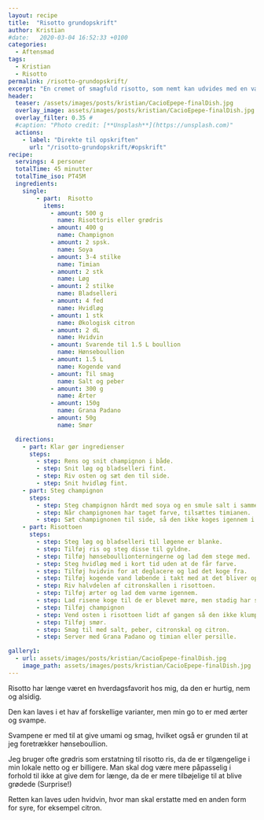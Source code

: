 ```yaml
---
layout: recipe
title:  "Risotto grundopskrift"
author: Kristian
#date:   2020-03-04 16:52:33 +0100
categories:  
  - Aftensmad
tags: 
  - Kristian
  - Risotto
permalink: /risotto-grundopskrift/
excerpt: "En cremet of smagfuld risotto, som nemt kan udvides med en væld af ingredienser"
header:
  teaser: /assets/images/posts/kristian/CacioEpepe-finalDish.jpg
  overlay_image: assets/images/posts/kristian/CacioEpepe-finalDish.jpg
  overlay_filter: 0.35 # 
  #caption: "Photo credit: [**Unsplash**](https://unsplash.com)"
  actions:
    - label: "Direkte til opskriften"
      url: "/risotto-grundopskrift/#opskrift"
recipe:
  servings: 4 personer
  totalTime: 45 minutter
  totalTime_iso: PT45M
  ingredients:
    single: 
        - part:  Risotto
          items:
            - amount: 500 g 
              name: Risottoris eller grødris  
            - amount: 400 g  
              name: Champignon
            - amount: 2 spsk.
              name: Soya
            - amount: 3-4 stilke  
              name: Timian
            - amount: 2 stk 
              name: Løg
            - amount: 2 stilke
              name: Bladselleri
            - amount: 4 fed 
              name: Hvidløg
            - amount: 1 stk  
              name: Økologisk citron
            - amount: 2 dL
              name: Hvidvin
            - amount: Svarende til 1.5 L boullion  
              name: Hønseboullion 
            - amount: 1.5 L
              name: Kogende vand
            - amount: Til smag
              name: Salt og peber
            - amount: 300 g 
              name: Ærter
            - amount: 150g 
              name: Grana Padano
            - amount: 50g
              name: Smør

  directions:
    - part: Klar gør ingredienser
      steps: 
        - step: Rens og snit champignon i både.
        - step: Snit løg og bladselleri fint. 
        - step: Riv osten og sæt den til side.
        - step: Snit hvidløg fint.
    - part: Steg champignon
      steps:
        - step: Steg champignon hårdt med soya og en smule salt i samme gryde som resten af retten skal laves i. 
        - step: Når champignonen har taget farve, tilsættes timianen. 
        - step: Sæt champignonen til side, så den ikke koges igennem i resten af retten. 
    - part: Risottoen
      steps:
        - step: Steg løg og bladselleri til løgene er blanke.
        - step: Tilføj ris og steg disse til gyldne. 
        - step: Tilføj hønseboullionterningerne og lad dem stege med. 
        - step: Steg hvidløg med i kort tid uden at de får farve.
        - step: Tilføj hvidvin for at deglacere og lad det koge fra. 
        - step: Tilføj kogende vand løbende i takt med at det bliver optaget af risen og lad det koge i omtrent 10 minutter. 
        - step: Riv halvdelen af citronskallen i risottoen. 
        - step: Tilføj ærter og lad dem varme igennem. 
        - step: Lad risene koge til de er blevet møre, men stadig har smule bid.
        - step: Tilføj champignon
        - step: Vend osten i risottoen lidt af gangen så den ikke klumper.
        - step: Tilføj smør. 
        - step: Smag til med salt, peber, citronskal og citron.  
        - step: Server med Grana Padano og timian eller persille.  

gallery1:
  - url: assets/images/posts/kristian/CacioEpepe-finalDish.jpg
    image_path: assets/images/posts/kristian/CacioEpepe-finalDish.jpg
---
```

Risotto har længe været en hverdagsfavorit hos mig, da den er hurtig, nem og alsidig. 

Den kan laves i et hav af forskellige varianter, men min go to er med ærter og svampe. 

Svampene er med til at give umami og smag, hvilket også er grunden til at jeg foretrækker hønseboullion. 

Jeg bruger ofte grødris som erstatning til risotto ris, da de er tilgængelige i min lokale netto og er billigere. 
Man skal dog være mere påpasselig i forhold til ikke at give dem for længe, da de er mere tilbøjelige til at blive grødede (Surprise!)

Retten kan laves uden hvidvin, hvor man skal erstatte med en anden form for syre, for eksempel citron. 




